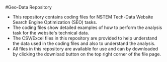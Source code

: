 #Geo-Data Repository
* This repository contains coding files for NSTEM Tech-Data Website Search Engine Optimization (SEO) tasks.
* The coding files show detailed examples of how to perform the analysis task for the website's technical data.
* The CSV/Excel files in this repository are provided to help understand the data used in the coding files and also to understand the analysis.
* All files in this repository are available for use and can by downloaded by clicking the download button on the top right corner of the file page.

